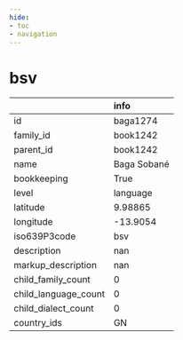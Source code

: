 ```yaml
---
hide:
- toc
- navigation
---
```

# bsv
|                      | info        |
|:---------------------|:------------|
| id                   | baga1274    |
| family_id            | book1242    |
| parent_id            | book1242    |
| name                 | Baga Sobané |
| bookkeeping          | True        |
| level                | language    |
| latitude             | 9.98865     |
| longitude            | -13.9054    |
| iso639P3code         | bsv         |
| description          | nan         |
| markup_description   | nan         |
| child_family_count   | 0           |
| child_language_count | 0           |
| child_dialect_count  | 0           |
| country_ids          | GN          |